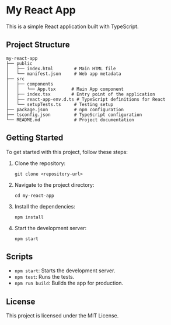 # My React App

This is a simple React application built with TypeScript. 

## Project Structure

```
my-react-app
├── public
│   ├── index.html        # Main HTML file
│   └── manifest.json     # Web app metadata
├── src
│   ├── components
│   │   └── App.tsx      # Main App component
│   ├── index.tsx        # Entry point of the application
│   ├── react-app-env.d.ts # TypeScript definitions for React
│   └── setupTests.ts     # Testing setup
├── package.json          # npm configuration
├── tsconfig.json         # TypeScript configuration
└── README.md             # Project documentation
```

## Getting Started

To get started with this project, follow these steps:

1. Clone the repository:
   ```
   git clone <repository-url>
   ```

2. Navigate to the project directory:
   ```
   cd my-react-app
   ```

3. Install the dependencies:
   ```
   npm install
   ```

4. Start the development server:
   ```
   npm start
   ```

## Scripts

- `npm start`: Starts the development server.
- `npm test`: Runs the tests.
- `npm run build`: Builds the app for production.

## License

This project is licensed under the MIT License.